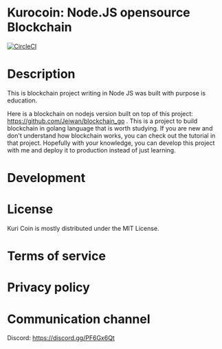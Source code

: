 Kurocoin: Node.JS opensource Blockchain
=================================
[![CircleCI](https://circleci.com/gh/tuanvu0995/kurochain/tree/main.svg?style=svg)](https://circleci.com/gh/tuanvu0995/kurochain/tree/main)

# Description
This is blockchain project writing in Node JS was built with purpose is education.

Here is a blockchain on nodejs  version built on top of this project: https://github.com/Jeiwan/blockchain_go .
This is a project to build blockchain in golang language that is worth studying. If you are new and don't understand how blockchain works, you can check out the tutorial in that project.
Hopefully with your knowledge, you can develop this project with me and deploy it to production instead of just learning.


# Development

# License
Kuri Coin is mostly distributed under the MIT License.

# Terms of service

# Privacy policy

# Communication channel
Discord: https://discord.gg/PF6Gx6Qt
